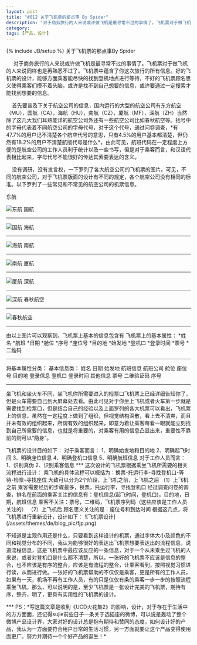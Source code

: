 ```yaml
---
layout: post
title: "#012 关于飞机票的那点事 By Spider"
description: "对于商务旅行的人来说或许做飞机是最寻常不过的事情了。飞机票对于做飞机的人来说同样也是再熟悉不过了。飞机票中蕴含了你这次旅行的所有信息。好的飞机票的设计，能够方面乘客能尽快的找到登机地点进行等待，不好的飞机票顾名思义使得乘客们摸不着头脑，或许是找不到自己想要的信息，或许要通过一定搜索才能找到想要的信息。"
category: 
tags: [产品，设计]
---
```

{% include JB/setup %}
关于飞机票的那点事By Spider
<p> &nbsp;&nbsp;&nbsp;&nbsp; 对于商务旅行的人来说或许做飞机是最寻常不过的事情了。飞机票对于做飞机的人来说同样也是再熟悉不过了。飞机票中蕴含了你这次旅行的所有信息。好的飞机票的设计，能够方面乘客能尽快的找到登机地点进行等待，不好的飞机票顾名思义使得乘客们摸不着头脑，或许是找不到自己想要的信息，或许要通过一定搜索才能找到想要的信息。</p>
<p>&nbsp;&nbsp;&nbsp;&nbsp;首先要普及下关于航空公司的信息，国内运行的大型的航空公司有<color="#6495ed">东方航空（MU），国航（CA），海航（HU），南航（CZ），厦航（MF），深航（ZH）<color="#6495ed">当然除了这几大我们耳熟能详的航空公司外还有一些航空公司比如春秋航空等。括号中的字母代表着不同航空公司的字母代号，对于这个代号，通过问卷调查，*有47.7%的用户记不清楚各个航空代号的意思，只有4.5%的用户基本都清楚，但仍然有18.2%的用户不清楚航版代号是什么*，由此可见，航班代码在一定程度上方便的是航空公司的工作人员利于统计以及一些书写，但是对于乘客而言，和汉语代表相比起来，字母代号不能很好的传达其索要表达的含义。</p>
<p>&nbsp;&nbsp;&nbsp;&nbsp;没有调研，没有发言权，一下罗列了各大航空公司的飞机票的图片。可见，不同的航空公司，对于飞机票版面的设计有不同的规定，各个航空公司没有相同的标准。以下罗列了一些常见和不常见的航空公司的机票信息。</p>
东航

![东航](/assets/themes/de/blog_pic/dh.jpg)
国航

***
![国航](/assets/themes/de/blog_pic/gh.jpg)
海航

***
![海航](/assets/themes/de/blog_pic/hh.jpg)
南航

***
![南航](/assets/themes/de/blog_pic/nh.jpg)
厦航

***
![厦航](/assets/themes/de/blog_pic/xh.jpg)
深航

***
![深航](/assets/themes/de/blog_pic/sh.jpg)
春秋航空

***
![春秋航空](/assets/themes/de/blog_pic/cqhk.jpg)
***
由以上图片可以观察到，飞机票上基本的信息包含有
飞机票上的基本属性：
*姓名
*航班
*日期
*舱位
*序号
*座位号
*目的地
*始发地
*登机口
*登录时间
*票号
*二维码
***
将基本属性分类：
基本信息类：
姓名  日期 始发地 
航班信息
航班公司 舱位 座位号 目的地 
登录信息
登机口 登录时间
其他信息
票号 二维验证码 序号 
***
<p>坐飞机和坐火车不同，坐飞机你所需要进入的检票口飞机票上已经详细告知你了，但是火车需要自己到大屏幕处去看。由此可见对于你坐上飞机或者火车第一步就是需要找到检票口，但是结合自己的经验以及上面罗列的各大机票可以看出，飞机票上的信息，虽然在一定程度上做到了组织，但视觉结构涣散，看上去不清爽，而且并未有效的组织起来，所谓有效的组织起来，即意为着让乘客每看一眼就能立刻找到自己所需要的信息，也就是将重要的，对乘客有用的信息凸显出来，重要性不靠前的则可以“隐身”。</p>
飞机票的设计目的如下：
对于乘客而言：
1、明确始发地和目的地
2、明确起飞时间
3、明确座位信息
4、明确登机口信息
5、明确航班信息
对于工作人员而言：
1、识别真伪
2、识别乘客信息
***
这次设计的飞机票根据乘坐飞机所需要的相关流程进行设计：
乘飞机的具体流程可以概括为：换票-托运行李-寻找登机口-等待-检票-寻找座位
大致可以分为2个阶段，上飞机之前，上飞机之后
（1）上飞机之前
乘客需要经历的步骤最多，换票，托运行李，寻找登机口
经过调查问卷的调查，排名在前面的乘客关注的信息有：登机信息(起飞时间，登机口)，目的地，日期，航班信息
乘客不关注：票号，二维码，飞机票序列码（这些应该是工作人员关注的）
（2）上飞机后
顾名思义关注的是：座位号和到达时间
根据这几点，将飞机票进行重新设计，设计如下：
![飞机票设计](/assets/themes/de/blog_pic/fjp.png)

<p>不知道是主观作用还是什么，只要看到这样设计的机票，通过字体大小及颜色的不同和视觉分布的不同，我认为能够很好的表达出飞机票想要表达出的流程信息，说道流程信息，这是飞机票中最应该反应的一条信息，对于一个从未乘坐过飞机的人来说，或者对登机口是什么都不清楚，所以，一张好的飞机票不应该是信息的整合，也不应该是有序的整合，应该是有流程的整合，让乘客看到，按照视觉习惯进行读，从而进行做。一张好的飞机票帮助的不仅仅是乘客，更是所有的工作人员，如果有一天，机场不再有工作人员，有的只是仅仅有条的乘客一步一步的按照流程乘坐飞机，那么，可以说明的是，至少飞机票是一张设计完美的飞机票，期待有序，整齐，明了，更具有实用性的飞机票的设计。</p>
***
PS：*写这篇文章是收到《UCD火花集2》的影响，设计，对于存在于生活中的方方面面，还记得sujie前些日子一条关于选插座的微博，可以说是轰动了整个微博产品设计界，大家对好的设计总是抱有期待和赞同的态度，如何设计好的产品，我认为一方面要符合用户日常的生活习惯，另一方面就要让这个产品变得使用面更广。努力并期待一个个好产品的诞生！*